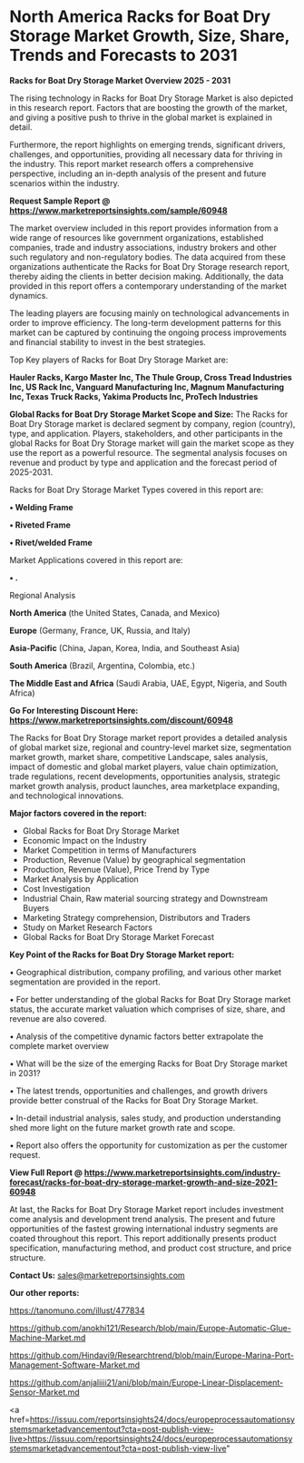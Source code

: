 # North America Racks for Boat Dry Storage Market Growth, Size, Share, Trends and Forecasts to 2031

<Strong> Racks for Boat Dry Storage Market Overview 2025 - 2031</strong>

The rising technology in Racks for Boat Dry Storage Market is also depicted in this research report. Factors that are boosting the growth of the market, and giving a positive push to thrive in the global market is explained in detail.

Furthermore, the report highlights on emerging trends, significant drivers, challenges, and opportunities, providing all necessary data for thriving in the industry. This report market research offers a comprehensive perspective, including an in-depth analysis of the present and future scenarios within the industry.

<strong>Request Sample Report @ <a href=https://www.marketreportsinsights.com/sample/60948>https://www.marketreportsinsights.com/sample/60948</a></strong>

The market overview included in this report provides information from a wide range of resources like government organizations, established companies, trade and industry associations, industry brokers and other such regulatory and non-regulatory bodies. The data acquired from these organizations authenticate the Racks for Boat Dry Storage research report, thereby aiding the clients in better decision making. Additionally, the data provided in this report offers a contemporary understanding of the market dynamics.

The leading players are focusing mainly on technological advancements in order to improve efficiency. The long-term development patterns for this market can be captured by continuing the ongoing process improvements and financial stability to invest in the best strategies.

Top Key players of Racks for Boat Dry Storage Market are:

<strong>Hauler Racks, Kargo Master Inc, The Thule Group, Cross Tread Industries Inc, US Rack Inc, Vanguard Manufacturing Inc, Magnum Manufacturing Inc, Texas Truck Racks, Yakima Products Inc, ProTech Industries</strong>

<strong><b>Global Racks for Boat Dry Storage Market Scope and Size:</b></strong>
The Racks for Boat Dry Storage market is declared segment by company, region (country), type, and application. Players, stakeholders, and other participants in the global Racks for Boat Dry Storage market will gain the market scope as they use the report as a powerful resource. The segmental analysis focuses on revenue and product by type and application and the forecast period of 2025-2031.

Racks for Boat Dry Storage Market Types covered in this report are:

<strong>• Welding Frame

• Riveted Frame

• Rivet/welded Frame</strong>

Market Applications covered in this report are:

<strong>• .</strong> 

Regional Analysis

<strong>North America</strong> (the United States, Canada, and Mexico)

<strong>Europe</strong> (Germany, France, UK, Russia, and Italy)

<strong>Asia-Pacific</strong> (China, Japan, Korea, India, and Southeast Asia)

<strong>South America</strong> (Brazil, Argentina, Colombia, etc.)

<strong>The Middle East and Africa</strong> (Saudi Arabia, UAE, Egypt, Nigeria, and South Africa)

<strong>Go For Interesting Discount Here: <a href=https://www.marketreportsinsights.com/discount/60948>https://www.marketreportsinsights.com/discount/60948</a></strong>

The Racks for Boat Dry Storage market report provides a detailed analysis of global market size, regional and country-level market size, segmentation market growth, market share, competitive Landscape, sales analysis, impact of domestic and global market players, value chain optimization, trade regulations, recent developments, opportunities analysis, strategic market growth analysis, product launches, area marketplace expanding, and technological innovations.

<strong><b>Major factors covered in the report:</b></strong>
<ul>
  <li>Global Racks for Boat Dry Storage Market </li>
  <li>Economic Impact on the Industry</li>
  <li>Market Competition in terms of Manufacturers</li>
  <li>Production, Revenue (Value) by geographical segmentation</li>
  <li>Production, Revenue (Value), Price Trend by Type</li>
  <li>Market Analysis by Application</li>
  <li>Cost Investigation</li>
  <li>Industrial Chain, Raw material sourcing strategy and Downstream Buyers</li>
  <li>Marketing Strategy comprehension, Distributors and Traders</li>
  <li>Study on Market Research Factors</li>
  <li>Global Racks for Boat Dry Storage Market Forecast</li>
</ul>

<strong><b>Key Point of the Racks for Boat Dry Storage Market report:</b></strong>

• Geographical distribution, company profiling, and various other market segmentation are provided in the report.

• For better understanding of the global Racks for Boat Dry Storage market status, the accurate market valuation which comprises of size, share, and revenue are also covered.

• Analysis of the competitive dynamic factors better extrapolate the complete market overview

• What will be the size of the emerging Racks for Boat Dry Storage market in 2031?

• The latest trends, opportunities and challenges, and growth drivers provide better construal of the Racks for Boat Dry Storage Market.

• In-detail industrial analysis, sales study, and production understanding shed more light on the future market growth rate and scope.

• Report also offers the opportunity for customization as per the customer request.

<strong><b>View Full Report @ <a href=https://www.marketreportsinsights.com/industry-forecast/racks-for-boat-dry-storage-market-growth-and-size-2021-60948>https://www.marketreportsinsights.com/industry-forecast/racks-for-boat-dry-storage-market-growth-and-size-2021-60948</a></b></strong>


At last, the Racks for Boat Dry Storage Market report includes investment come analysis and development trend analysis. The present and future opportunities of the fastest growing international industry segments are coated throughout this report. This report additionally presents product specification, manufacturing method, and product cost structure, and price structure.

<strong>Contact Us:</strong>
sales@marketreportsinsights.com

<strong>Our other reports:</strong>

<a href=https://tanomuno.com/illust/477834>https://tanomuno.com/illust/477834</a>

<a href=https://github.com/anokhi121/Research/blob/main/Europe-Automatic-Glue-Machine-Market.md>https://github.com/anokhi121/Research/blob/main/Europe-Automatic-Glue-Machine-Market.md</a>

<a href=https://github.com/Hindavi9/Researchtrend/blob/main/Europe-Marina-Port-Management-Software-Market.md>https://github.com/Hindavi9/Researchtrend/blob/main/Europe-Marina-Port-Management-Software-Market.md</a>

<a href=https://github.com/anjaliiii21/ani/blob/main/Europe-Linear-Displacement-Sensor-Market.md>https://github.com/anjaliiii21/ani/blob/main/Europe-Linear-Displacement-Sensor-Market.md</a>

<a href=https://issuu.com/reportsinsights24/docs/europeprocessautomationsystemsmarketadvancementout?cta=post-publish-view-live>https://issuu.com/reportsinsights24/docs/europeprocessautomationsystemsmarketadvancementout?cta=post-publish-view-live</a>"
